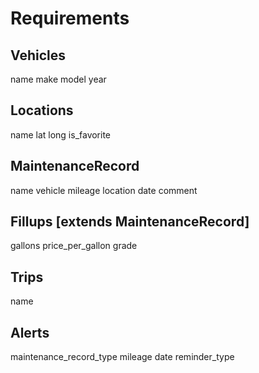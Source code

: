 Requirements
============


Vehicles
--------
name
make
model
year


Locations
---------
name
lat
long
is_favorite


MaintenanceRecord
-----------------
name
vehicle
mileage
location
date
comment


Fillups [extends MaintenanceRecord]
-----------------------------
gallons
price_per_gallon
grade


Trips
-----
name


Alerts
------
maintenance_record_type
mileage
date
reminder_type